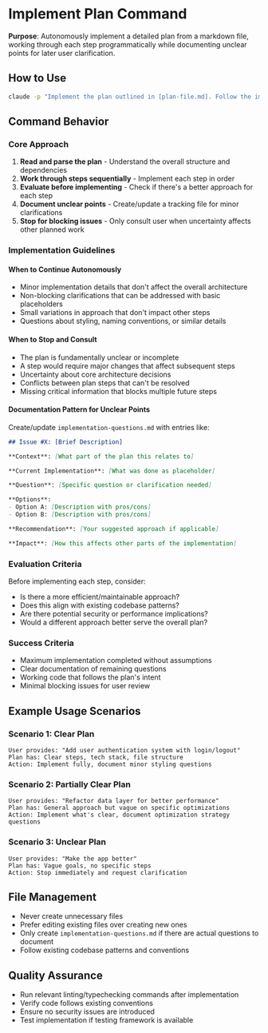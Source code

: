# Implement Plan Command

**Purpose**: Autonomously implement a detailed plan from a markdown file, working through each step programmatically while documenting unclear points for later user clarification.

## How to Use

```bash
claude -p "Implement the plan outlined in [plan-file.md]. Follow the implement-plan command approach - work autonomously through each step, evaluate before implementing, and document any unclear points in a separate tracking file. Only stop to consult me if issues would block other planned work or require major changes that affect the overall implementation."
```

## Command Behavior

### Core Approach
1. **Read and parse the plan** - Understand the overall structure and dependencies
2. **Work through steps sequentially** - Implement each step in order
3. **Evaluate before implementing** - Check if there's a better approach for each step
4. **Document unclear points** - Create/update a tracking file for minor clarifications
5. **Stop for blocking issues** - Only consult user when uncertainty affects other planned work

### Implementation Guidelines

#### When to Continue Autonomously
- Minor implementation details that don't affect the overall architecture
- Non-blocking clarifications that can be addressed with basic placeholders
- Small variations in approach that don't impact other steps
- Questions about styling, naming conventions, or similar details

#### When to Stop and Consult
- The plan is fundamentally unclear or incomplete
- A step would require major changes that affect subsequent steps
- Uncertainty about core architecture decisions
- Conflicts between plan steps that can't be resolved
- Missing critical information that blocks multiple future steps

#### Documentation Pattern for Unclear Points
Create/update `implementation-questions.md` with entries like:

```markdown
## Issue #X: [Brief Description]

**Context**: [What part of the plan this relates to]

**Current Implementation**: [What was done as placeholder]

**Question**: [Specific question or clarification needed]

**Options**: 
- Option A: [Description with pros/cons]
- Option B: [Description with pros/cons]

**Recommendation**: [Your suggested approach if applicable]

**Impact**: [How this affects other parts of the implementation]
```

### Evaluation Criteria
Before implementing each step, consider:
- Is there a more efficient/maintainable approach?
- Does this align with existing codebase patterns?
- Are there potential security or performance implications?
- Would a different approach better serve the overall plan?

### Success Criteria
- Maximum implementation completed without assumptions
- Clear documentation of remaining questions
- Working code that follows the plan's intent
- Minimal blocking issues for user review

## Example Usage Scenarios

### Scenario 1: Clear Plan
```
User provides: "Add user authentication system with login/logout"
Plan has: Clear steps, tech stack, file structure
Action: Implement fully, document minor styling questions
```

### Scenario 2: Partially Clear Plan
```
User provides: "Refactor data layer for better performance"
Plan has: General approach but vague on specific optimizations
Action: Implement what's clear, document optimization strategy questions
```

### Scenario 3: Unclear Plan
```
User provides: "Make the app better"
Plan has: Vague goals, no specific steps
Action: Stop immediately and request clarification
```

## File Management
- Never create unnecessary files
- Prefer editing existing files over creating new ones
- Only create `implementation-questions.md` if there are actual questions to document
- Follow existing codebase patterns and conventions

## Quality Assurance
- Run relevant linting/typechecking commands after implementation
- Verify code follows existing conventions
- Ensure no security issues are introduced
- Test implementation if testing framework is available